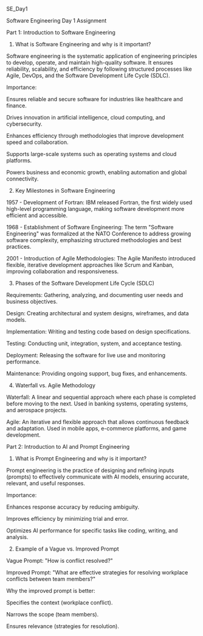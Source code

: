 SE_Day1

Software Engineering Day 1 Assignment

Part 1: Introduction to Software Engineering

1. What is Software Engineering and why is it important?

Software engineering is the systematic application of engineering principles to develop, operate, and maintain high-quality software. It ensures reliability, scalability, and efficiency by following structured processes like Agile, DevOps, and the Software Development Life Cycle (SDLC).

Importance:

Ensures reliable and secure software for industries like healthcare and finance.

Drives innovation in artificial intelligence, cloud computing, and cybersecurity.

Enhances efficiency through methodologies that improve development speed and collaboration.

Supports large-scale systems such as operating systems and cloud platforms.

Powers business and economic growth, enabling automation and global connectivity.

2. Key Milestones in Software Engineering

1957 - Development of Fortran: IBM released Fortran, the first widely used high-level programming language, making software development more efficient and accessible.

1968 - Establishment of Software Engineering: The term "Software Engineering" was formalized at the NATO Conference to address growing software complexity, emphasizing structured methodologies and best practices.

2001 - Introduction of Agile Methodologies: The Agile Manifesto introduced flexible, iterative development approaches like Scrum and Kanban, improving collaboration and responsiveness.

3. Phases of the Software Development Life Cycle (SDLC)

Requirements: Gathering, analyzing, and documenting user needs and business objectives.

Design: Creating architectural and system designs, wireframes, and data models.

Implementation: Writing and testing code based on design specifications.

Testing: Conducting unit, integration, system, and acceptance testing.

Deployment: Releasing the software for live use and monitoring performance.

Maintenance: Providing ongoing support, bug fixes, and enhancements.

4. Waterfall vs. Agile Methodology

Waterfall: A linear and sequential approach where each phase is completed before moving to the next. Used in banking systems, operating systems, and aerospace projects.

Agile: An iterative and flexible approach that allows continuous feedback and adaptation. Used in mobile apps, e-commerce platforms, and game development.

Part 2: Introduction to AI and Prompt Engineering

1. What is Prompt Engineering and why is it important?

Prompt engineering is the practice of designing and refining inputs (prompts) to effectively communicate with AI models, ensuring accurate, relevant, and useful responses.

Importance:

Enhances response accuracy by reducing ambiguity.

Improves efficiency by minimizing trial and error.

Optimizes AI performance for specific tasks like coding, writing, and analysis.

2. Example of a Vague vs. Improved Prompt

Vague Prompt: "How is conflict resolved?"

Improved Prompt: "What are effective strategies for resolving workplace conflicts between team members?"

Why the improved prompt is better:

Specifies the context (workplace conflict).

Narrows the scope (team members).

Ensures relevance (strategies for resolution).
